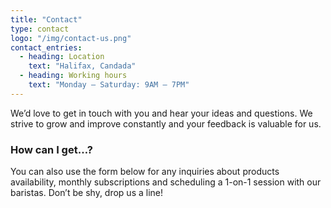 ```yaml
---
title: "Contact"
type: contact
logo: "/img/contact-us.png"
contact_entries:
  - heading: Location
    text: "Halifax, Candada"
  - heading: Working hours
    text: "Monday – Saturday: 9AM – 7PM"
---
```


We’d love to get in touch with you and hear your ideas and
questions. We strive to grow and improve constantly and your feedback
is valuable for us.

<h3 class="f4 b lh-title mb2">How can I get…?</h3>

You can also use the form below for any inquiries about products
availability, monthly subscriptions and scheduling a 1-on-1 session
with our baristas. Don’t be shy, drop us a line!
